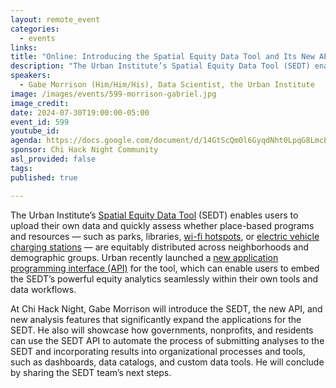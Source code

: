 ```yaml
---
layout: remote_event
categories:
  - events
links: 
title: "Online: Introducing the Spatial Equity Data Tool and Its New API"
description: "The Urban Institute’s Spatial Equity Data Tool (SEDT) enables users to upload their own data and quickly assess whether place-based programs and resources — such as parks, libraries, wi-fi hotspots, or electric vehicle charging stations — are equitably distributed across neighborhoods and demographic groups. Gabe Morrison will introduce the SEDT, its new API, and new analysis features that significantly expand the applications for the SEDT."
speakers:
  - Gabe Morrison (Him/Him/His), Data Scientist, the Urban Institute
image: /images/events/599-morrison-gabriel.jpg
image_credit:
date: 2024-07-30T19:00:00-05:00
event_id: 599
youtube_id: 
agenda: https://docs.google.com/document/d/14GtScQm0l6GyqdNht0LpqG8LmcEF7i3COjNJ06PaTj8/edit#
sponsor: Chi Hack Night Community
asl_provided: false
tags: 
published: true

---
```


The Urban Institute’s [Spatial Equity Data Tool](https://apps.urban.org/features/equity-data-tool/) (SEDT) enables users to upload their own data and quickly assess whether place-based programs and resources — such as parks, libraries, [wi-fi hotspots](https://urban-institute.medium.com/introducing-a-spatial-equity-data-tool-b959c40298cf), or [electric vehicle charging stations](https://medium.com/@urban-institute/introducing-the-spatial-equity-data-tool-version-2-f2a8e900f84) — are equitably distributed across neighborhoods and demographic groups. Urban recently launched a [new application programming interface (API)](https://medium.com/urban-institute/building-a-public-api-for-the-spatial-equity-data-tool-4f4d83c6f7cb) for the tool, which can enable users to embed the SEDT’s powerful equity analytics seamlessly within their own tools and data workflows.

At Chi Hack Night, Gabe Morrison will introduce the SEDT, the new API, and new analysis features that significantly expand the applications for the SEDT. He also will showcase how governments, nonprofits, and residents can use the SEDT API to automate the process of submitting analyses to the SEDT and incorporating results into organizational processes and tools, such as dashboards, data catalogs, and custom data tools. He will conclude by sharing the SEDT team’s next steps. 
